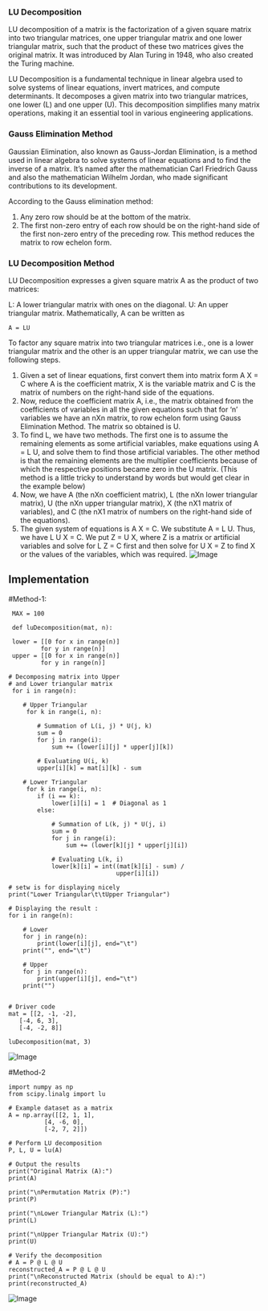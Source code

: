 ### LU Decomposition

LU decomposition of a matrix is the factorization of a given square matrix into two triangular matrices, one upper triangular matrix and one lower triangular matrix, such that the product of these two matrices gives the original matrix. It was introduced by Alan Turing in 1948, who also created the Turing machine.

LU Decomposition is a fundamental technique in linear algebra used to solve systems of linear equations, invert matrices, and compute determinants. It decomposes a given matrix into two triangular matrices, one lower (L) and one upper (U). This decomposition simplifies many matrix operations, making it an essential tool in various engineering applications.

### Gauss Elimination Method
Gaussian Elimination, also known as Gauss-Jordan Elimination, is a method used in linear algebra to solve systems of linear equations and to find the inverse of a matrix. It’s named after the mathematician Carl Friedrich Gauss and also the mathematician Wilhelm Jordan, who made significant contributions to its development.

According to the Gauss elimination method:

1. Any zero row should be at the bottom of the matrix.
2. The first non-zero entry of each row should be on the right-hand side of the first non-zero entry of the preceding row. This method reduces the matrix to row echelon form.


### LU Decomposition Method
LU Decomposition expresses a given square matrix A as the product of two matrices:

L: A lower triangular matrix with ones on the diagonal.
U: An upper triangular matrix. Mathematically, A can be written as

    A = LU  

To factor any square matrix into two triangular matrices i.e., one is a lower triangular matrix and the other is an upper triangular matrix, we can use the following steps.

1. Given a set of linear equations, first convert them into matrix form A X = C where A is the coefficient matrix, X is the variable matrix and C is the matrix of numbers on the right-hand side of the equations.
2. Now, reduce the coefficient matrix A, i.e., the matrix obtained from the coefficients of variables in all the given equations such that for ‘n’ variables we have an nXn matrix, to row echelon form using Gauss Elimination Method. The matrix so obtained is U.
3. To find L, we have two methods. The first one is to assume the remaining elements as some artificial variables, make equations using A = L U, and solve them to find those artificial variables. The other method is that the remaining elements are the multiplier coefficients because of which the respective positions became zero in the U matrix. (This method is a little tricky to understand by words but would get clear in the example below)
4. Now, we have A (the nXn coefficient matrix), L (the nXn lower triangular matrix), U (the nXn upper triangular matrix), X (the nX1 matrix of variables), and C (the nX1 matrix of numbers on the right-hand side of the equations).
5. The given system of equations is A X = C. We substitute A = L U. Thus, we have L U X = C. We put Z = U X, where Z is a matrix or artificial variables and solve for L Z = C first and then solve for U X = Z to find X or the values of the variables, which was required.
![Image](https://github.com/user-attachments/assets/fd1eb717-bc88-454d-96da-eee5a788f839)

## Implementation
#Method-1:

     MAX = 100

     def luDecomposition(mat, n):

     lower = [[0 for x in range(n)]
             for y in range(n)]
     upper = [[0 for x in range(n)]
             for y in range(n)]

    # Decomposing matrix into Upper
    # and Lower triangular matrix
     for i in range(n):

        # Upper Triangular
         for k in range(i, n):

            # Summation of L(i, j) * U(j, k)
            sum = 0
            for j in range(i):
                sum += (lower[i][j] * upper[j][k])

            # Evaluating U(i, k)
            upper[i][k] = mat[i][k] - sum

        # Lower Triangular
         for k in range(i, n):
            if (i == k):
                lower[i][i] = 1  # Diagonal as 1
            else:

                # Summation of L(k, j) * U(j, i)
                sum = 0
                for j in range(i):
                    sum += (lower[k][j] * upper[j][i])

                # Evaluating L(k, i)
                lower[k][i] = int((mat[k][i] - sum) /
                                  upper[i][i])

    # setw is for displaying nicely
    print("Lower Triangular\t\tUpper Triangular")

    # Displaying the result :
    for i in range(n):

        # Lower
        for j in range(n):
            print(lower[i][j], end="\t")
        print("", end="\t")

        # Upper
        for j in range(n):
            print(upper[i][j], end="\t")
        print("")


    # Driver code
    mat = [[2, -1, -2],
       [-4, 6, 3],
       [-4, -2, 8]]

    luDecomposition(mat, 3)

![Image](https://github.com/user-attachments/assets/34f7e257-6823-45b2-a96c-81dff4f4dad1)


  
#Method-2

    import numpy as np
    from scipy.linalg import lu

    # Example dataset as a matrix
    A = np.array([[2, 1, 1],
              [4, -6, 0],
              [-2, 7, 2]])

    # Perform LU decomposition
    P, L, U = lu(A)

    # Output the results
    print("Original Matrix (A):")
    print(A)

    print("\nPermutation Matrix (P):")
    print(P)

    print("\nLower Triangular Matrix (L):")
    print(L)

    print("\nUpper Triangular Matrix (U):")
    print(U)

    # Verify the decomposition
    # A = P @ L @ U
    reconstructed_A = P @ L @ U
    print("\nReconstructed Matrix (should be equal to A):")
    print(reconstructed_A)
![Image](https://github.com/user-attachments/assets/f0335531-ca12-403c-ac90-2b046ab3d995)




